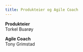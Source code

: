 ```yaml
---
title: Produkteier og Agile Coach
---
```


**Produkteier**  
Torkel Buarøy

**Agile Coach**  
Tony Grimstad
